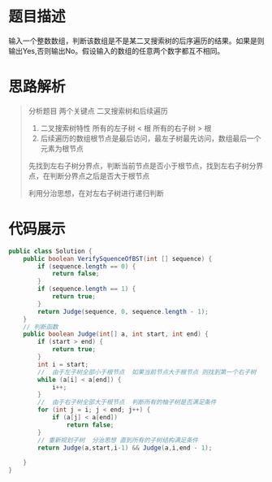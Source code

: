 #  题目描述

输入一个整数数组，判断该数组是不是某二叉搜索树的后序遍历的结果。如果是则输出Yes,否则输出No。假设输入的数组的任意两个数字都互不相同。

#  思路解析

> 分析题目 两个关键点  二叉搜索树和后续遍历
> 1. 二叉搜索树特性  所有的左子树 < 根    所有的右子树 > 根
> 2. 后续遍历的数组根节点是最后访问，最左子树最先访问，数组最后一个元素为根节点
>
> 先找到左右子树分界点，判断当前节点是否小于根节点，找到左右子树分界点，在判断分界点之后是否大于根节点
>
> 利用分治思想，在对左右子树进行递归判断   


#  代码展示
```java
public class Solution {
    public boolean VerifySquenceOfBST(int [] sequence) {
        if (sequence.length == 0) {
            return false;
        }
        if (sequence.length == 1) {
            return true;
        }
        return Judge(sequence, 0, sequence.length - 1);
    }
    // 判断函数
    public boolean Judge(int[] a, int start, int end) {
        if (start > end) {
            return true;
        }
        int i = start;
        //  由于左子树全部小于根节点  如果当前节点大于根节点 则找到第一个右子树
        while (a[i] < a[end]) {
            i++;
        }
        //  由于右子树全部大于根节点  判断所有的柚子树是否满足条件
        for (int j = i; j < end; j++) {
            if (a[j] < a[end])
                return false;
        }
        // 重新规划子树  分治思想 直到所有的子树结构满足条件
        return Judge(a,start,i-1) && Judge(a,i,end - 1);
        
    }
}
```
